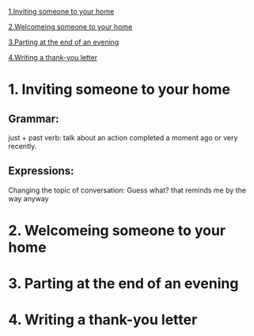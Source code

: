 [1.Inviting someone to your home](https://github.com/MingxiaGuo/English/new/master/EF#1-inviting-someone-to-your-home)

[2.Welcomeing someone to your home](https://github.com/MingxiaGuo/English/new/master/EF#2-welcomeing-someone-to-your-home)

[3.Parting at the end of an evening](https://github.com/MingxiaGuo/English/new/master/EF#3-parting-at-the-end-of-an-evening)

[4.Writing a thank-you letter](https://github.com/MingxiaGuo/English/new/master/EF#4-writing-a-thank-you-letter)

# 1. Inviting someone to your home
## Grammar:
just + past verb: talk about an action completed a moment ago or very recently.

## Expressions:
Changing the topic of conversation:
Guess what?
that reminds me
by the way
anyway


# 2. Welcomeing someone to your home
# 3. Parting at the end of an evening
# 4. Writing a thank-you letter
